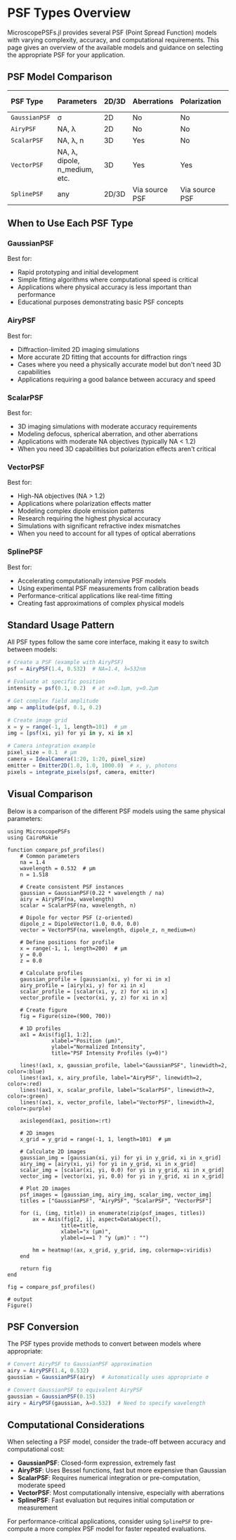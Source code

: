 # PSF Types Overview

MicroscopePSFs.jl provides several PSF (Point Spread Function) models with varying complexity, accuracy, and computational requirements. This page gives an overview of the available models and guidance on selecting the appropriate PSF for your application.

## PSF Model Comparison

| PSF Type | Parameters | 2D/3D | Aberrations | Polarization | Relative Speed |
|:---------|:------------|:-------|:------------|:--------------|:---------------|
| `GaussianPSF` | σ | 2D | No | No | Fastest |
| `AiryPSF` | NA, λ | 2D | No | No | Fast |
| `ScalarPSF` | NA, λ, n | 3D | Yes | No | Moderate |
| `VectorPSF` | NA, λ, dipole, n_medium, etc. | 3D | Yes | Yes | Slowest |
| `SplinePSF` | any | 2D/3D | Via source PSF | Via source PSF | Fast evaluation |

## When to Use Each PSF Type

### GaussianPSF

Best for:
- Rapid prototyping and initial development
- Simple fitting algorithms where computational speed is critical
- Applications where physical accuracy is less important than performance
- Educational purposes demonstrating basic PSF concepts

### AiryPSF

Best for:
- Diffraction-limited 2D imaging simulations
- More accurate 2D fitting that accounts for diffraction rings
- Cases where you need a physically accurate model but don't need 3D capabilities
- Applications requiring a good balance between accuracy and speed

### ScalarPSF

Best for:
- 3D imaging simulations with moderate accuracy requirements
- Modeling defocus, spherical aberration, and other aberrations
- Applications with moderate NA objectives (typically NA < 1.2)
- When you need 3D capabilities but polarization effects aren't critical

### VectorPSF

Best for:
- High-NA objectives (NA > 1.2)
- Applications where polarization effects matter
- Modeling complex dipole emission patterns
- Research requiring the highest physical accuracy
- Simulations with significant refractive index mismatches
- When you need to account for all types of optical aberrations

### SplinePSF

Best for:
- Accelerating computationally intensive PSF models
- Using experimental PSF measurements from calibration beads
- Performance-critical applications like real-time fitting
- Creating fast approximations of complex physical models

## Standard Usage Pattern

All PSF types follow the same core interface, making it easy to switch between models:

```julia
# Create a PSF (example with AiryPSF)
psf = AiryPSF(1.4, 0.532)  # NA=1.4, λ=532nm

# Evaluate at specific position
intensity = psf(0.1, 0.2)  # at x=0.1μm, y=0.2μm

# Get complex field amplitude
amp = amplitude(psf, 0.1, 0.2)

# Create image grid
x = y = range(-1, 1, length=101)  # μm
img = [psf(xi, yi) for yi in y, xi in x]

# Camera integration example
pixel_size = 0.1  # μm
camera = IdealCamera(1:20, 1:20, pixel_size)
emitter = Emitter2D(1.0, 1.0, 1000.0)  # x, y, photons
pixels = integrate_pixels(psf, camera, emitter)
```

## Visual Comparison

Below is a comparison of the different PSF models using the same physical parameters:

```jldoctest; output = false 
using MicroscopePSFs
using CairoMakie

function compare_psf_profiles()
    # Common parameters
    na = 1.4
    wavelength = 0.532  # μm
    n = 1.518
    
    # Create consistent PSF instances
    gaussian = GaussianPSF(0.22 * wavelength / na)
    airy = AiryPSF(na, wavelength)
    scalar = ScalarPSF(na, wavelength, n)
    
    # Dipole for vector PSF (z-oriented)
    dipole_z = DipoleVector(1.0, 0.0, 0.0)
    vector = VectorPSF(na, wavelength, dipole_z, n_medium=n)
    
    # Define positions for profile
    x = range(-1, 1, length=200)  # μm
    y = 0.0
    z = 0.0
    
    # Calculate profiles
    gaussian_profile = [gaussian(xi, y) for xi in x]
    airy_profile = [airy(xi, y) for xi in x]
    scalar_profile = [scalar(xi, y, z) for xi in x]
    vector_profile = [vector(xi, y, z) for xi in x]
    
    # Create figure
    fig = Figure(size=(900, 700))
    
    # 1D profiles
    ax1 = Axis(fig[1, 1:2], 
              xlabel="Position (μm)", 
              ylabel="Normalized Intensity",
              title="PSF Intensity Profiles (y=0)")
    
    lines!(ax1, x, gaussian_profile, label="GaussianPSF", linewidth=2, color=:blue)
    lines!(ax1, x, airy_profile, label="AiryPSF", linewidth=2, color=:red)
    lines!(ax1, x, scalar_profile, label="ScalarPSF", linewidth=2, color=:green)
    lines!(ax1, x, vector_profile, label="VectorPSF", linewidth=2, color=:purple)
    
    axislegend(ax1, position=:rt)
    
    # 2D images
    x_grid = y_grid = range(-1, 1, length=101)  # μm
    
    # Calculate 2D images
    gaussian_img = [gaussian(xi, yi) for yi in y_grid, xi in x_grid]
    airy_img = [airy(xi, yi) for yi in y_grid, xi in x_grid]
    scalar_img = [scalar(xi, yi, 0.0) for yi in y_grid, xi in x_grid]
    vector_img = [vector(xi, yi, 0.0) for yi in y_grid, xi in x_grid]
    
    # Plot 2D images
    psf_images = [gaussian_img, airy_img, scalar_img, vector_img]
    titles = ["GaussianPSF", "AiryPSF", "ScalarPSF", "VectorPSF"]
    
    for (i, (img, title)) in enumerate(zip(psf_images, titles))
        ax = Axis(fig[2, i], aspect=DataAspect(), 
                 title=title,
                 xlabel="x (μm)", 
                 ylabel=i==1 ? "y (μm)" : "")
        
        hm = heatmap!(ax, x_grid, y_grid, img, colormap=:viridis)
    end
    
    return fig
end

fig = compare_psf_profiles()

# output
Figure()
```

## PSF Conversion

The PSF types provide methods to convert between models where appropriate:

```julia
# Convert AiryPSF to GaussianPSF approximation
airy = AiryPSF(1.4, 0.532)
gaussian = GaussianPSF(airy)  # Automatically uses appropriate σ

# Convert GaussianPSF to equivalent AiryPSF
gaussian = GaussianPSF(0.15)
airy = AiryPSF(gaussian, λ=0.532)  # Need to specify wavelength
```

## Computational Considerations

When selecting a PSF model, consider the trade-off between accuracy and computational cost:

- **GaussianPSF**: Closed-form expression, extremely fast
- **AiryPSF**: Uses Bessel functions, fast but more expensive than Gaussian
- **ScalarPSF**: Requires numerical integration or pre-computation, moderate speed
- **VectorPSF**: Most computationally intensive, especially with aberrations
- **SplinePSF**: Fast evaluation but requires initial computation or measurement

For performance-critical applications, consider using `SplinePSF` to pre-compute a more complex PSF model for faster repeated evaluations.